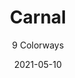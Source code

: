 ---
image_primary: "img/product_main_176_(1)_carnal-9750-main.jpg"
image_secondary: "img/colorway_176_carnal-9750-01-bardot.JPG"
description: "From%20the%20physical%20world.%A0%20Full%20of%20cheek%20and%20ambition.%A0%20Gorgeous%20and%20self-possessed%2C%20as%20if%20engaged%20in%20a%20sly%20conversation%20with%20itself.%A0%20Completely%20singular%20and%20uncompromised.%A0%20Sensory%20in%20its%20colors%20and%20execution%2C%20erogenous%2C%20honest%20in%20its%20sophistication."
tags: 
  - "Textiles"
designer: "Joseph Noble"
href: "https://www.josephnoble.com/collections/carnal/"
title: "Carnal"
subtitle: "9 Colorways"
category: "Textiles"
manufacturer: "Joseph Noble"
slug: "/manufacturers/joseph-noble/textiles/joseph-noble-carnal"
date: "2021-05-10"
---